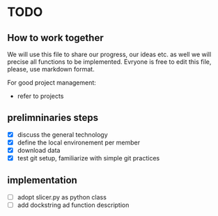 # TODO
## How to work together

We will use this file to share our progress, our ideas etc. as well we will precise all functions to be implemented.
Evryone is free to edit this file, please, use markdown format.

For good project management:
 - refer to projects

## prelimninaries steps

- [x] discuss the general technology
- [x] define the local environement per member
- [x] download data
- [x] test git setup, familiarize with simple git practices

## implementation

- [ ] adopt slicer.py as python class
- [ ] add dockstring ad function description
